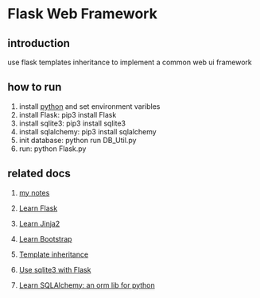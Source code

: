 # Flask Web Framework

## introduction

use flask templates inheritance to implement a common web ui framework

## how to run

1. install [python](https://www.python.org/) and set environment varibles
2. install Flask: pip3 install Flask
3. install sqlite3: pip3 install sqlite3
4. install sqlalchemy: pip3 install  sqlalchemy
5. init database: python run DB_Util.py
6. run: python Flask.py

## related docs

1. [my notes](./docs/Flask.md)

2. [Learn Flask](http://flask.pocoo.org/docs/0.12/)

3. [Learn Jinja2](http://jinja.pocoo.org/docs/2.9/)

4. [Learn Bootstrap](http://getbootstrap.com/getting-started)

5. [Template inheritance](http://flask.pocoo.org/docs/0.12/patterns/templateinheritance/#template-inheritance)

6. [Use sqlite3 with Flask](http://flask.pocoo.org/docs/0.12/patterns/sqlite3/)

7. [Learn SQLAlchemy: an orm lib for python](http://www.liaoxuefeng.com/wiki/001374738125095c955c1e6d8bb493182103fac9270762a000/0014021031294178f993c85204e4d1b81ab032070641ce5000)

   ​



